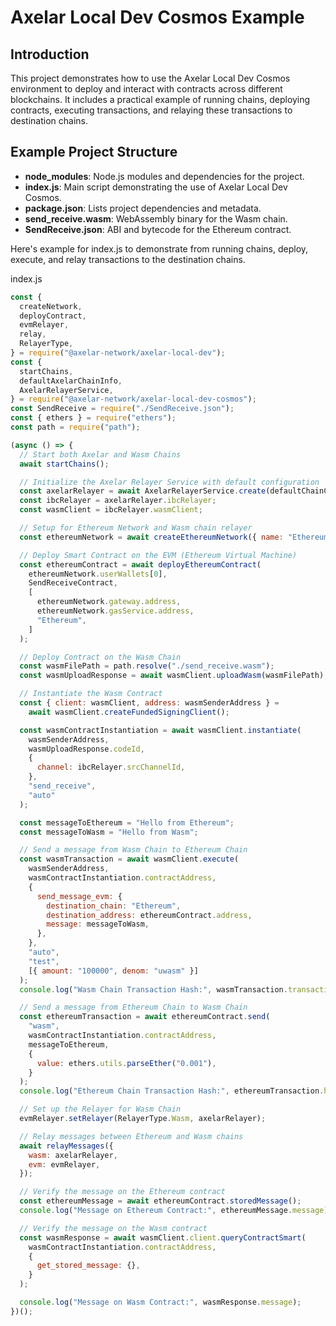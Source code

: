 # Axelar Local Dev Cosmos Example

## Introduction

This project demonstrates how to use the Axelar Local Dev Cosmos environment to deploy and interact with contracts across different blockchains. It includes a practical example of running chains, deploying contracts, executing transactions, and relaying these transactions to destination chains.

## Example Project Structure

- **node_modules**: Node.js modules and dependencies for the project.
- **index.js**: Main script demonstrating the use of Axelar Local Dev Cosmos.
- **package.json**: Lists project dependencies and metadata.
- **send_receive.wasm**: WebAssembly binary for the Wasm chain.
- **SendReceive.json**: ABI and bytecode for the Ethereum contract.

Here's example for index.js to demonstrate from running chains, deploy, execute, and relay transactions to the destination chains.

index.js

```js
const {
  createNetwork,
  deployContract,
  evmRelayer,
  relay,
  RelayerType,
} = require("@axelar-network/axelar-local-dev");
const {
  startChains,
  defaultAxelarChainInfo,
  AxelarRelayerService,
} = require("@axelar-network/axelar-local-dev-cosmos");
const SendReceive = require("./SendReceive.json");
const { ethers } = require("ethers");
const path = require("path");

(async () => {
  // Start both Axelar and Wasm Chains
  await startChains();

  // Initialize the Axelar Relayer Service with default configuration
  const axelarRelayer = await AxelarRelayerService.create(defaultChainConfig);
  const ibcRelayer = axelarRelayer.ibcRelayer;
  const wasmClient = ibcRelayer.wasmClient;

  // Setup for Ethereum Network and Wasm chain relayer
  const ethereumNetwork = await createEthereumNetwork({ name: "Ethereum" });

  // Deploy Smart Contract on the EVM (Ethereum Virtual Machine)
  const ethereumContract = await deployEthereumContract(
    ethereumNetwork.userWallets[0],
    SendReceiveContract,
    [
      ethereumNetwork.gateway.address,
      ethereumNetwork.gasService.address,
      "Ethereum",
    ]
  );

  // Deploy Contract on the Wasm Chain
  const wasmFilePath = path.resolve("./send_receive.wasm");
  const wasmUploadResponse = await wasmClient.uploadWasm(wasmFilePath);

  // Instantiate the Wasm Contract
  const { client: wasmClient, address: wasmSenderAddress } =
    await wasmClient.createFundedSigningClient();

  const wasmContractInstantiation = await wasmClient.instantiate(
    wasmSenderAddress,
    wasmUploadResponse.codeId,
    {
      channel: ibcRelayer.srcChannelId,
    },
    "send_receive",
    "auto"
  );

  const messageToEthereum = "Hello from Ethereum";
  const messageToWasm = "Hello from Wasm";

  // Send a message from Wasm Chain to Ethereum Chain
  const wasmTransaction = await wasmClient.execute(
    wasmSenderAddress,
    wasmContractInstantiation.contractAddress,
    {
      send_message_evm: {
        destination_chain: "Ethereum",
        destination_address: ethereumContract.address,
        message: messageToWasm,
      },
    },
    "auto",
    "test",
    [{ amount: "100000", denom: "uwasm" }]
  );
  console.log("Wasm Chain Transaction Hash:", wasmTransaction.transactionHash);

  // Send a message from Ethereum Chain to Wasm Chain
  const ethereumTransaction = await ethereumContract.send(
    "wasm",
    wasmContractInstantiation.contractAddress,
    messageToEthereum,
    {
      value: ethers.utils.parseEther("0.001"),
    }
  );
  console.log("Ethereum Chain Transaction Hash:", ethereumTransaction.hash);

  // Set up the Relayer for Wasm Chain
  evmRelayer.setRelayer(RelayerType.Wasm, axelarRelayer);

  // Relay messages between Ethereum and Wasm chains
  await relayMessages({
    wasm: axelarRelayer,
    evm: evmRelayer,
  });

  // Verify the message on the Ethereum contract
  const ethereumMessage = await ethereumContract.storedMessage();
  console.log("Message on Ethereum Contract:", ethereumMessage.message);

  // Verify the message on the Wasm contract
  const wasmResponse = await wasmClient.client.queryContractSmart(
    wasmContractInstantiation.contractAddress,
    {
      get_stored_message: {},
    }
  );

  console.log("Message on Wasm Contract:", wasmResponse.message);
})();
```
